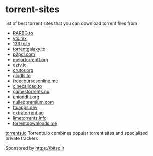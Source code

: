 # torrent-sites
list of best torrent sites that you can download torrent files from

* [RARBG.to](https://rarbg.to)
* [yts.mx](https://yts.mx)
* [1337x.to](https://1337x.to)
* [torrentgalaxy.to](https://torrentgalaxy.to)
* [p2pdl.com](http://p2pdl.com)
* [mejortorrentt.org](http://www.mejortorrentt.org)
* [eztv.io](https://eztv.io)
* [orutor.org](http://orutor.org)
* [glodls.to](http://glodls.to)
* [freecoursesonline.me](https://www.freecoursesonline.me)
* [cinecalidad.to](https://www.cinecalidad.is)
* [gamestorrents.nu](https://www.gamestorrents.nu)
* [uniondht.org](http://uniondht.org)
* [nulledpremium.com](https://nulledpremium.com)
* [ftuapps.dev](https://ftuapps.dev)
* [extratorrent.ag](https://extratorrent.ag)
* [limetorrents.info](https://www.limetorrents.info)
* [torrentdownloads.me](https://www.torrentdownloads.me)


[torrents.io](https://torrents.io)
Torrents.io combines popular torrent sites and specialized private trackers


Sponsored by https://bitso.ir
